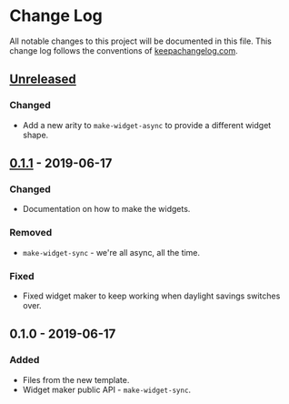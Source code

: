# Change Log
All notable changes to this project will be documented in this file. This change log follows the conventions of [keepachangelog.com](http://keepachangelog.com/).

## [Unreleased]
### Changed
- Add a new arity to `make-widget-async` to provide a different widget shape.

## [0.1.1] - 2019-06-17
### Changed
- Documentation on how to make the widgets.

### Removed
- `make-widget-sync` - we're all async, all the time.

### Fixed
- Fixed widget maker to keep working when daylight savings switches over.

## 0.1.0 - 2019-06-17
### Added
- Files from the new template.
- Widget maker public API - `make-widget-sync`.

[Unreleased]: https://github.com/your-name/web-sample/compare/0.1.1...HEAD
[0.1.1]: https://github.com/your-name/web-sample/compare/0.1.0...0.1.1
